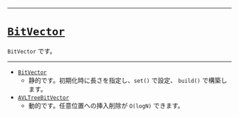 _____

# [`BitVector`](https://github.com/titanium-22/Library_py/tree/main/DataStructures/BitVector)

`BitVector` です。

_____

- [`BitVector`](./BitVector_.md)
  - 静的です。初期化時に長さを指定し、`set()` で設定、 `build()` で構築します。
- [`AVLTreeBitVector`](./AVLTwreeBitVector.md)
  - 動的です。任意位置への挿入削除が `O(logN)` できます。

